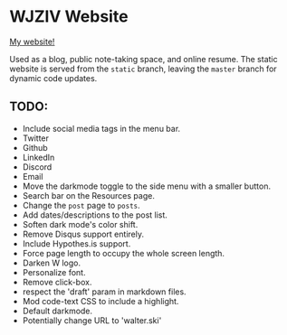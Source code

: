 # WJZIV Website

[My website!](https://wjziv.com/)

Used as a blog, public note-taking space, and online resume.
The static website is served from the `static` branch, leaving the `master` branch for dynamic code updates.

## TODO:
- Include social media tags in the menu bar.
 - Twitter
 - Github
 - LinkedIn
 - Discord
 - Email
- Move the darkmode toggle to the side menu with a smaller button.
- Search bar on the Resources page.
- Change the `post` page to `posts`.
- Add dates/descriptions to the post list.
- Soften dark mode's color shift.
- Remove Disqus support entirely.
- Include Hypothes.is support.
- Force page length to occupy the whole screen length.
- Darken W logo.
- Personalize font.
- Remove click-box.
- respect the 'draft' param in markdown files.
- Mod code-text CSS to include a highlight.
- Default darkmode.
- Potentially change URL to 'walter.ski'